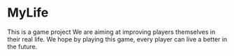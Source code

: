 # MyLife
This is a game project
We are aiming at improving players themselves in their real life.
We hope by playing this game, every player can live a better in the future.
